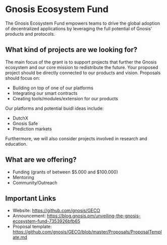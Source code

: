 # Gnosis Ecosystem Fund

The Gnosis Ecosystem Fund empowers teams to drive the global adoption of decentralized applications by leveraging the full potential of Gnosis' products and protocols.

## What kind of projects are we looking for? 

The main focus of the grant is to support projects that further the Gnosis ecosystem and our core mission to redistribute the future. Your proposed project should be directly connected to our products and vision. 
Proposals should focus on:

* Building on top of one of our platforms
* Integrating our smart contracts
* Creating tools/modules/extension for our products
  
Our platforms and potential buidl ideas include:

* DutchX
* Gnosis Safe
* Prediction markets

Furthermore, we will also consider projects involved in research and education.

## What are we offering? 

* Funding (grants of between $5.000 and $100.000)
* Mentoring
* Community/Outreach

## Important Links

* Website: https://github.com/gnosis/GECO
* Announcement: https://blog.gnosis.pm/unveiling-the-gnosis-ecosystem-fund-7353926bfb65
* Proposal template: https://github.com/gnosis/GECO/blob/master/Proposals/ProposalTemplate.md
